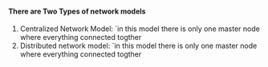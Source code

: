 #### There are Two Types of network models
1. Centralized Network Model:
	`in this model there is only one master node where everything connected togther
2. Distributed network model:
	`in this model there is only one master node where everything connected togther

